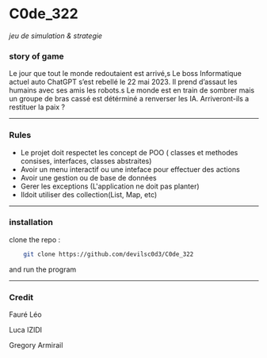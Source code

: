 # C0de_322

*jeu de simulation & strategie*

### story of game

Le jour que tout le monde redoutaient est arrivé,s
Le boss Informatique actuel auto ChatGPT s’est rebellé le 22 mai 2023.
Il prend d’assaut les humains avec ses amis les robots.s
Le monde est en train de sombrer mais un groupe de bras cassé est détérminé a renverser les IA.
Arriveront-ils a restituer la paix ?

*** 

### Rules

- Le projet doit respectet les concept de POO ( classes et methodes consises, interfaces, classes abstraites)
- Avoir un menu interactif ou une inteface pour effectuer des actions
- Avoir une gestion ou de base de données
- Gerer les exceptions (L'application ne doit pas planter)
- Ildoit utiliser des collection(List, Map, etc)

***
### installation

clone the repo :

```bash
    git clone https://github.com/devilsc0d3/C0de_322
```

and run the program

***

### Credit

Fauré Léo

Luca IZIDI

Gregory Armirail
